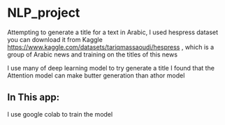# NLP_project
Attempting to generate a title for a text in Arabic, I used hespress dataset you can download it from Kaggle https://www.kaggle.com/datasets/tariqmassaoudi/hespress
, which is a group of Arabic news and training on the titles of this news

I use many of deep learning model to try generate a title I found that the Attention model can make butter generation than athor model 

<h2>In This app:</h2>
I use google colab to train the model 

